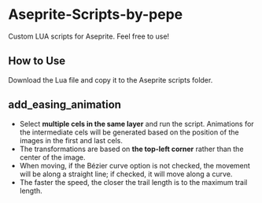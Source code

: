 # Aseprite-Scripts-by-pepe
Custom LUA scripts for Aseprite. Feel free to use!

## How to Use
Download the Lua file and copy it to the Aseprite scripts folder.

## add_easing_animation
- Select **multiple cels in the same layer** and run the script. Animations for the intermediate cels will be generated based on the position of the images in the first and last cels.
- The transformations are based on **the top-left corner** rather than the center of the image.
- When moving, if the Bézier curve option is not checked, the movement will be along a straight line; if checked, it will move along a curve.
- The faster the speed, the closer the trail length is to the maximum trail length.
